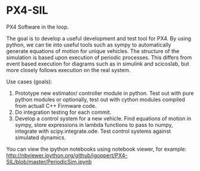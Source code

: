 PX4-SIL
=======

PX4 Software in the loop.

The goal is to develop a useful development and test tool for PX4. By using python, we can tie into useful tools such as sympy to automatically generate equations of motion for unique vehicles. The structure of the simulation is based upon execution of periodic processes. This differs from event based execution for diagrams such as in simulink and scicoslab, but more closely follows execution on the real system.

Use cases (goals):
1. Prototype new estimator/ controller module in python. Test out with pure python modules or optionally, test out with cython modules compiled from actuall C++ Firmware code.
2. Do integration testing for each commit.
3. Develop a control system for a new vehicle. Find equations of motion in sympy, store expressions in lambda functions to pass to numpy, integrate with scipy.integrate.ode. Test control systems against simulated dynamics.

You can view the ipython notebooks using notebook viewer, for example:
http://nbviewer.ipython.org/github/jgoppert/PX4-SIL/blob/master/PeriodicSim.ipynb
